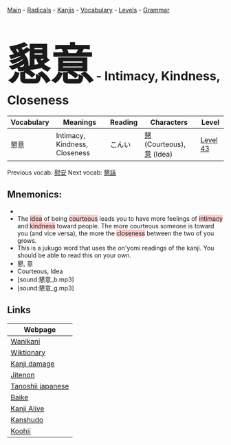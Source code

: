 <style> bigfont {font-size: 100px}</style>
[Main](../README.md) -
[Radicals](../radicals.md) -
[Kanjis](../kanjis.md) -
[Vocabulary](../vocabulary.md) -
[Levels](../levels.md) -
[Grammar](../grammar.md)
# <bigfont> 懇意</bigfont> - Intimacy, Kindness, Closeness 

| Vocabulary | Meanings | Reading | Characters | Level |
| --- | --- | --- | --- | --- |
| 懇意 | Intimacy, Kindness, Closeness | こんい |  [懇](../kanjis/懇.md) (Courteous), [意](../kanjis/意.md) (Idea) | [Level 43](../levels/wk_level43.md) |

Previous vocab: [慰安](慰安.md) Next vocab: [懇話](懇話.md) 

## Mnemonics:

* 
* The <span style="background-color:#ffcccb"> idea</span> of being <span style="background-color:#ffcccb"> courteous</span> leads you to have more feelings of <span style="background-color:#ffcccb"> intimacy</span> and <span style="background-color:#ffcccb"> kindness</span> toward people. The more courteous someone is toward you (and vice versa), the more the <span style="background-color:#ffcccb"> closeness</span> between the two of you grows.
* This is a jukugo word that uses the on'yomi readings of the kanji. You should be able to read this on your own.
* 懇, 意
* Courteous, Idea
* [sound:懇意_b.mp3]
* [sound:懇意_g.mp3]


## Links 

| Webpage |
| --- |
| [Wanikani          ](https://www.wanikani.com/kanji/懇意) |
| [Wiktionary        ](https://en.wiktionary.org/wiki/懇意) |
| [Kanji damage      ](http://www.kanjidamage.com/kanji/search?utf8=✓&q=懇意) |
| [Jitenon           ](https://jitenon.com/kanji/懇意) |
| [Tanoshii japanese ](https://www.tanoshiijapanese.com/dictionary/kanji.cfm?k=懇意) |
| [Baike             ](https://baike.baidu.com/item/懇意) |
| [Kanji Alive       ](https://app.kanjialive.com/懇意) |
| [Kanshudo          ](https://www.kanshudo.com/searchmn?q=懇意) |
| [Koohii            ](https://kanji.koohii.com/study/kanji/懇意) |
